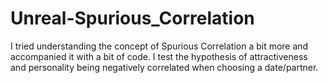 # Unreal-Spurious_Correlation
I tried understanding the concept of Spurious Correlation a bit more and accompanied it with a bit of code. 
I test the hypothesis of attractiveness and personality being negatively correlated when choosing a date/partner. 
